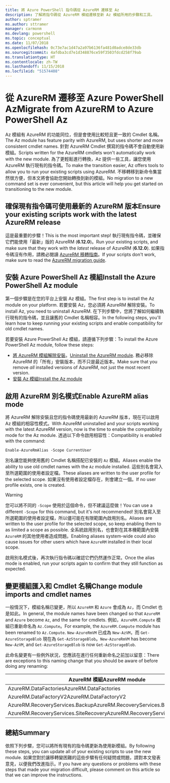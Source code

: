 ```yaml
---
title: 將 Azure PowerShell 指令碼從 AzureRM 遷移至 Az
description: 了解將指令碼從 AzureRM 模組遷移至新 Az 模組所用的步驟和工具。
author: sptramer
ms.author: sttramer
manager: carmonm
ms.devlang: powershell
ms.topic: conceptual
ms.date: 11/07/2018
ms.openlocfilehash: 0c73e7ac1d47a2a97b6136fa481d0adce8de33db
ms.sourcegitcommit: 4afdba3cd7e1d348876ce59f3503fdcd258f79ab
ms.translationtype: HT
ms.contentlocale: zh-TW
ms.lasthandoff: 11/15/2018
ms.locfileid: "51574408"
---
```

# <a name="migrate-from-azurerm-to-azure-powershell-az"></a><span data-ttu-id="68cde-103">從 AzureRM 遷移至 Azure PowerShell Az</span><span class="sxs-lookup"><span data-stu-id="68cde-103">Migrate from AzureRM to Azure PowerShell Az</span></span>

<span data-ttu-id="68cde-104">Az 模組有 AzureRM 的功能同位，但是會使用比較短且更一致的 Cmdlet 名稱。</span><span class="sxs-lookup"><span data-stu-id="68cde-104">The Az module has feature parity with AzureRM, but uses shorter and more consistent cmdlet names.</span></span>
<span data-ttu-id="68cde-105">針對 AzureRM Cmdlet 撰寫的指令碼不會自動使用新模組。</span><span class="sxs-lookup"><span data-stu-id="68cde-105">Scripts written for the AzureRM cmdlets won't automatically work with the new module.</span></span> <span data-ttu-id="68cde-106">為了更輕鬆進行轉換，Az 提供一些工具，讓您使用 AzureRM 執行現有的指令碼。</span><span class="sxs-lookup"><span data-stu-id="68cde-106">To make the transition easier, Az offers tools to allow you to run your existing scripts using AzureRM.</span></span> <span data-ttu-id="68cde-107">不移轉移到新命令集當然很方便，但本文將會協助您開始轉換到新的模組。</span><span class="sxs-lookup"><span data-stu-id="68cde-107">No migration to a new command set is ever convenient, but this article will help you get started on transitioning to the new module.</span></span>

## <a name="ensure-your-existing-scripts-work-with-the-latest-azurerm-release"></a><span data-ttu-id="68cde-108">確保現有指令碼可使用最新的 AzureRM 版本</span><span class="sxs-lookup"><span data-stu-id="68cde-108">Ensure your existing scripts work with the latest AzureRM release</span></span>

<span data-ttu-id="68cde-109">這是最重要的步驟！</span><span class="sxs-lookup"><span data-stu-id="68cde-109">This is the most important step!</span></span> <span data-ttu-id="68cde-110">執行現有指令碼，並確保它們能使用「最新」版的 AzureRM (__6.12.0__)。</span><span class="sxs-lookup"><span data-stu-id="68cde-110">Run your existing scripts, and make sure that they work with the _latest_ release of AzureRM (__6.12.0__).</span></span> <span data-ttu-id="68cde-111">如果指令碼沒有作用，請務必閱讀 [AzureRM 移轉指南](migration-guide.6.0.0.md)。</span><span class="sxs-lookup"><span data-stu-id="68cde-111">If your scripts don't work, make sure to read the [AzureRM migration guide](migration-guide.6.0.0.md).</span></span>

## <a name="install-the-azure-powershell-az-module"></a><span data-ttu-id="68cde-112">安裝 Azure PowerShell Az 模組</span><span class="sxs-lookup"><span data-stu-id="68cde-112">Install the Azure PowerShell Az module</span></span>

<span data-ttu-id="68cde-113">第一個步驟是在您的平台上安裝 Az 模組。</span><span class="sxs-lookup"><span data-stu-id="68cde-113">The first step is to install the Az module on your platform.</span></span> <span data-ttu-id="68cde-114">若要安裝 Az，您必須將 AzureRM 解除安裝。</span><span class="sxs-lookup"><span data-stu-id="68cde-114">To install Az, you need to uninstall AzureRM.</span></span>
<span data-ttu-id="68cde-115">在下列步驟中，您將了解如何繼續執行現有的指令碼，並且讓舊的 Cmdlet 名稱相容。</span><span class="sxs-lookup"><span data-stu-id="68cde-115">In the following steps, you'll learn how to keep running your existing scripts and enable compatibility for old cmdlet names.</span></span>

<span data-ttu-id="68cde-116">若要安裝 Azure PowerShell Az 模組，請遵循下列步驟：</span><span class="sxs-lookup"><span data-stu-id="68cde-116">To install the Azure PowerShell Az module, follow these steps:</span></span>

* <span data-ttu-id="68cde-117">[將 AzureRM 模組解除安裝](uninstall-azurerm-ps.md)。</span><span class="sxs-lookup"><span data-stu-id="68cde-117">[Uninstall the AzureRM module](uninstall-azurerm-ps.md).</span></span> <span data-ttu-id="68cde-118">務必移除 AzureRM 的「所有」安裝版本，而不只是最近版本。</span><span class="sxs-lookup"><span data-stu-id="68cde-118">Make sure that you remove _all_ installed versions of AzureRM, not just the most recent version.</span></span>
* [<span data-ttu-id="68cde-119">安裝 Az 模組</span><span class="sxs-lookup"><span data-stu-id="68cde-119">Install the Az module</span></span>](install-az-ps.md)

## <a name="a-namealiasesenable-azurerm-alias-mode"></a><span data-ttu-id="68cde-120"><a name="aliases"/>啟用 AzureRM 別名模式</span><span class="sxs-lookup"><span data-stu-id="68cde-120"><a name="aliases"/>Enable AzureRM alias mode</span></span>

<span data-ttu-id="68cde-121">將 AzureRM 解除安裝且您的指令碼使用最新的 AzureRM 版本，現在可以啟用 Az 模組的相容性模式。</span><span class="sxs-lookup"><span data-stu-id="68cde-121">With AzureRM uninstalled and your scripts working with the latest AzureRM version, now is the time to enable the compatibility mode for the Az module.</span></span> <span data-ttu-id="68cde-122">透過以下命令啟用相容性：</span><span class="sxs-lookup"><span data-stu-id="68cde-122">Compatibility is enabled with the command:</span></span>

```powershell-interactive
Enable-AzureRmAlias -Scope CurrentUser
```

<span data-ttu-id="68cde-123">別名讓您能夠使用舊的 Cmdlet 名稱搭配已安裝的 `Az` 模組。</span><span class="sxs-lookup"><span data-stu-id="68cde-123">Aliases enable the ability to use old cmdlet names with the `Az` module installed.</span></span> <span data-ttu-id="68cde-124">這些別名會寫入至所選範圍的使用者設定檔。</span><span class="sxs-lookup"><span data-stu-id="68cde-124">These aliases are written to the user profile for the selected scope.</span></span> <span data-ttu-id="68cde-125">如果沒有使用者設定檔存在，則會建立一個。</span><span class="sxs-lookup"><span data-stu-id="68cde-125">If no user profile exists, one is created.</span></span>

> [!WARNING]
>
> <span data-ttu-id="68cde-126">您可以將不同的 `-Scope` 使用於這個命令，但不建議這麼做！</span><span class="sxs-lookup"><span data-stu-id="68cde-126">You can use a different `-Scope` for this command, but it's not recommended!</span></span> <span data-ttu-id="68cde-127">別名會寫入至所選範圍的使用者設定檔，所以儘可能在有限範圍內啟用別名。</span><span class="sxs-lookup"><span data-stu-id="68cde-127">Aliases are written to the user profile for the selected scope, so keep enabling them to as limited a scope as possible.</span></span> <span data-ttu-id="68cde-128">全系統啟用別名，也會對在其本機範圍內安裝 `AzureRM` 的其他使用者造成問題。</span><span class="sxs-lookup"><span data-stu-id="68cde-128">Enabling aliases system-wide could also cause issues for other users which have `AzureRM` installed in their local scope.</span></span>

<span data-ttu-id="68cde-129">啟用別名模式後，再次執行指令碼以確認它們仍然運作正常。</span><span class="sxs-lookup"><span data-stu-id="68cde-129">Once the alias mode is enabled, run your scripts again to confirm that they still function as expected.</span></span> 

## <a name="change-module-imports-and-cmdlet-names"></a><span data-ttu-id="68cde-130">變更模組匯入和 Cmdlet 名稱</span><span class="sxs-lookup"><span data-stu-id="68cde-130">Change module imports and cmdlet names</span></span>

<span data-ttu-id="68cde-131">一般情況下，模組名稱已變更，所以 `AzureRM` 和 `Azure` 會成為 `Az`，而 Cmdlet 也是如此。</span><span class="sxs-lookup"><span data-stu-id="68cde-131">In general, the module names have been changed so that `AzureRM` and `Azure` become `Az`, and the same for cmdlets.</span></span>
<span data-ttu-id="68cde-132">例如，`AzureRM.Compute` 模組已重新命名為 `Az.Compute`。</span><span class="sxs-lookup"><span data-stu-id="68cde-132">For example, the `AzureRM.Compute` module has been renamed to `Az.Compute`.</span></span> <span data-ttu-id="68cde-133">`New-AzureRmVM` 已成為 `New-AzVM`，而 `Get-AzureStorageBlob` 現在為 `Get-AzStorageBlob`。</span><span class="sxs-lookup"><span data-stu-id="68cde-133">`New-AzureRmVM` has become `New-AzVM`, and `Get-AzureStorageBlob` is now `Get-AzStorageBlob`.</span></span>

<span data-ttu-id="68cde-134">此命名變更有一些例外狀況，您應該在進行任何重新命名之前加以留意：</span><span class="sxs-lookup"><span data-stu-id="68cde-134">There are exceptions to this naming change that you should be aware of before doing any renaming:</span></span>

| <span data-ttu-id="68cde-135">AzureRM 模組</span><span class="sxs-lookup"><span data-stu-id="68cde-135">AzureRM module</span></span> | <span data-ttu-id="68cde-136">Az 模組</span><span class="sxs-lookup"><span data-stu-id="68cde-136">Az module</span></span> |
|----------------|-----------|
| <span data-ttu-id="68cde-137">AzureRM.DataFactories</span><span class="sxs-lookup"><span data-stu-id="68cde-137">AzureRM.DataFactories</span></span> | <span data-ttu-id="68cde-138">Az.DataFactory</span><span class="sxs-lookup"><span data-stu-id="68cde-138">Az.DataFactory</span></span> |
| <span data-ttu-id="68cde-139">AzureRM.DataFactoryV2</span><span class="sxs-lookup"><span data-stu-id="68cde-139">AzureRM.DataFactoryV2</span></span> | <span data-ttu-id="68cde-140">Az.DataFactory</span><span class="sxs-lookup"><span data-stu-id="68cde-140">Az.DataFactory</span></span> |
| <span data-ttu-id="68cde-141">AzureRM.RecoveryServices.Backup</span><span class="sxs-lookup"><span data-stu-id="68cde-141">AzureRM.RecoveryServices.Backup</span></span> | <span data-ttu-id="68cde-142">Az.RecoveryServices</span><span class="sxs-lookup"><span data-stu-id="68cde-142">Az.RecoveryServices</span></span> |
| <span data-ttu-id="68cde-143">AzureRM.RecoveryServices.SiteRecovery</span><span class="sxs-lookup"><span data-stu-id="68cde-143">AzureRM.RecoveryServices.SiteRecovery</span></span> | <span data-ttu-id="68cde-144">Az.RecoveryServices</span><span class="sxs-lookup"><span data-stu-id="68cde-144">Az.RecoveryServices</span></span> |

## <a name="summary"></a><span data-ttu-id="68cde-145">總結</span><span class="sxs-lookup"><span data-stu-id="68cde-145">Summary</span></span>

<span data-ttu-id="68cde-146">依照下列步驟，您可以將所有現有的指令碼更新為使用新模組。</span><span class="sxs-lookup"><span data-stu-id="68cde-146">By following these steps, you can update all of your existing scripts to use the new module.</span></span> <span data-ttu-id="68cde-147">如果您對於讓移轉變困難的這些步驟有任何疑問或問題，請對本文發表意見，以便我們改進指示。</span><span class="sxs-lookup"><span data-stu-id="68cde-147">If you have any questions or problems with these steps that made your migration difficult, please comment on this article so that we can improve the instructions.</span></span>